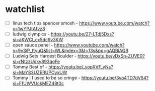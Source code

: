 # watchlist

- [ ] linus tech tips spencer smosh - https://www.youtube.com/watch?v=1wYPJtAfvz8
- [ ] ludwig olympics - https://youtu.be/27-LTdj5Dxs?si=aKWCl_cx5dc9v3KW
- [ ] open sauce panel - https://www.youtube.com/watch?v=9vSiP_ftyuQ&list=WL&index=3&t=13s&pp=gAQBiAQB
- [ ] Ludwig Sets Hardest Boulder - https://youtu.be/yDxSn-ZUVE0?si=rNtzzUdky893qoFe
- [ ] Tommy Best of - https://youtu.be/_yopXVF_yNs?si=MaY83UZERUPOyxUW
- [ ] Tommy | I used to be so cringe - https://youtu.be/3vo4TD7dV54?si=FfUWVUckMEZ48t0c
